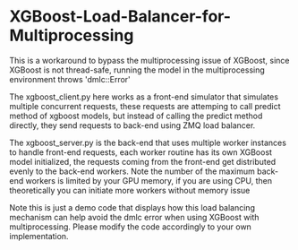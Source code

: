 # XGBoost-Load-Balancer-for-Multiprocessing
This is a workaround to bypass the multiprocessing issue of XGBoost, since XGBoost is not thread-safe, running the model in the multiprocessing environment throws 'dmlc::Error'

The xgboost_client.py here works as a front-end simulator that simulates multiple concurrent requests, these requests are attemping to call predict method of xgboost models, but instead of calling the predict method directly, they send requests to back-end using ZMQ load balancer.

The xgboost_server.py is the back-end that uses multiple worker instances to handle front-end requests, each worker routine has its own XGBoost model initialized, the requests coming from the front-end get distributed evenly to the back-end workers. Note the number of the maximum back-end workers is limited by your GPU memory, if you are using CPU, then theoretically you can initiate more workers without memory issue

Note this is just a demo code that displays how this load balancing mechanism can help avoid the dmlc error when using XGBoost with multiprocessing. Please modify the code accordingly to your own implementation.

